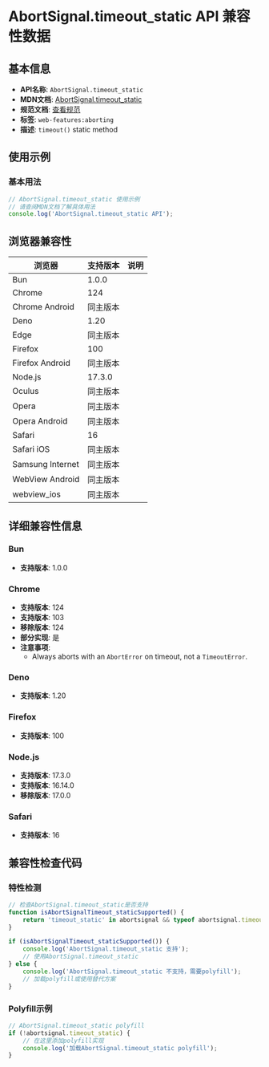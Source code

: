 # AbortSignal.timeout_static API 兼容性数据

## 基本信息

- **API名称**: `AbortSignal.timeout_static`
- **MDN文档**: [AbortSignal.timeout_static](https://developer.mozilla.org/docs/Web/API/AbortSignal/timeout_static)
- **规范文档**: [查看规范](https://dom.spec.whatwg.org/#ref-for-dom-abortsignal-timeout①)
- **标签**: `web-features:aborting`
- **描述**: `timeout()` static method

## 使用示例

### 基本用法

```javascript
// AbortSignal.timeout_static 使用示例
// 请查阅MDN文档了解具体用法
console.log('AbortSignal.timeout_static API');
```

## 浏览器兼容性

| 浏览器 | 支持版本 | 说明 |
|--------|----------|------|
| Bun | 1.0.0 |  |
| Chrome | 124 |  |
| Chrome Android | 同主版本 |  |
| Deno | 1.20 |  |
| Edge | 同主版本 |  |
| Firefox | 100 |  |
| Firefox Android | 同主版本 |  |
| Node.js | 17.3.0 |  |
| Oculus | 同主版本 |  |
| Opera | 同主版本 |  |
| Opera Android | 同主版本 |  |
| Safari | 16 |  |
| Safari iOS | 同主版本 |  |
| Samsung Internet | 同主版本 |  |
| WebView Android | 同主版本 |  |
| webview_ios | 同主版本 |  |

## 详细兼容性信息

### Bun

- **支持版本**: 1.0.0

### Chrome

- **支持版本**: 124
- **支持版本**: 103
- **移除版本**: 124
- **部分实现**: 是
- **注意事项**:
  - Always aborts with an `AbortError` on timeout, not a `TimeoutError`.

### Deno

- **支持版本**: 1.20

### Firefox

- **支持版本**: 100

### Node.js

- **支持版本**: 17.3.0
- **支持版本**: 16.14.0
- **移除版本**: 17.0.0

### Safari

- **支持版本**: 16

## 兼容性检查代码

### 特性检测

```javascript
// 检查AbortSignal.timeout_static是否支持
function isAbortSignalTimeout_staticSupported() {
    return 'timeout_static' in abortsignal && typeof abortsignal.timeout_static === 'function';
}

if (isAbortSignalTimeout_staticSupported()) {
    console.log('AbortSignal.timeout_static 支持');
    // 使用AbortSignal.timeout_static
} else {
    console.log('AbortSignal.timeout_static 不支持，需要polyfill');
    // 加载polyfill或使用替代方案
}
```

### Polyfill示例

```javascript
// AbortSignal.timeout_static polyfill
if (!abortsignal.timeout_static) {
    // 在这里添加polyfill实现
    console.log('加载AbortSignal.timeout_static polyfill');
}
```

